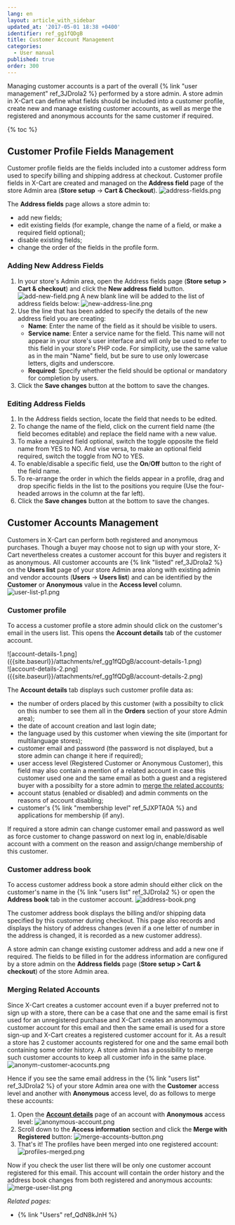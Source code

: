 ```yaml
---
lang: en
layout: article_with_sidebar
updated_at: '2017-05-01 18:38 +0400'
identifier: ref_gg1fQDgB
title: Customer Account Management
categories:
  - User manual
published: true
order: 300
---
```

Managing customer accounts is a part of the overall {% link "user management" ref_3JDroIa2 %} performed by a store admin. A store admin in X-Cart can define what fields should be included into a customer profile, create new and manage existing customer accounts, as well as merge the registered and anonymous accounts for the same customer if required.

{% toc %}

## Customer Profile Fields Management

Customer profile fields are the fields included into a customer address form used to specify billing and shipping address at checkout. Customer profile fields in X-Cart are created and managed on the **Address field** page of the store Admin area (**Store setup** -> **Cart & Checkout**). 
  ![address-fields.png]({{site.baseurl}}/attachments/ref_gg1fQDgB/address-fields.png)

The **Address fields** page allows a store admin to:

*   add new fields;
*   edit existing fields (for example, change the name of a field, or make a required field optional);
*   disable existing fields;
*   change the order of the fields in the profile form.

### Adding New Address Fields

1.  In your store's Admin area, open the Address fields page (**Store setup > Cart & checkout**) and click the **New address field** button.
    ![add-new-field.png]({{site.baseurl}}/attachments/ref_gg1fQDgB/add-new-field.png)
    A new blank line will be added to the list of address fields below:
    ![new-address-line.png]({{site.baseurl}}/attachments/ref_gg1fQDgB/new-address-line.png)
4.  Use the line that has been added to specify the details of the new address field you are creating:
    *   **Name**: Enter the name of the field as it should be visible to users.
    *   **Service name**: Enter a service name for the field. This name will not appear in your store's user interface and will only be used to refer to this field in your store's PHP code. For simplicity, use the same value as in the main "Name" field, but be sure to use only lowercase letters, digits and underscore. 
    *   **Required**: Specify whether the field should be optional or mandatory for completion by users.
5.  Click the **Save changes** button at the bottom to save the changes.

### Editing Address Fields

1.  In the Address fields section, locate the field that needs to be edited.
2.  To change the name of the field, click on the current field name (the field becomes editable) and replace the field name with a new value.
3.  To make a required field optional, switch the toggle opposite the field name from YES to NO. And vise versa, to make an optional field required, switch the toggle from NO to YES.
4.  To enable/disable a specific field, use the **On**/**Off** button to the right of the field name.
5.  To re-arrange the order in which the fields appear in a profile, drag and drop specific fields in the list to the positions you require (Use the four-headed arrows in the column at the far left).
4.  Click the **Save changes** button at the bottom to save the changes.

## Customer Accounts Management

Customers in X-Cart can perform both registered and anonymous purchases. Though a buyer may choose not to sign up with your store, X-Cart nevertheless creates a customer account for this buyer and registers it as anonymous. All customer accounts are {% link "listed" ref_3JDroIa2 %} on the **Users list** page of your store Admin area along with existing admin and vendor accounts (**Users** -> **Users list**) and can be identified by the **Customer** or **Anonymous** value in the **Access level** column.
  ![user-list-p1.png]({{site.baseurl}}/attachments/ref_gg1fQDgB/user-list-p1.png)

### Customer profile

   To access a customer profile a store admin should click on the customer's email in the users list. This opens the **Account details** tab of the customer account. 
   
   <div class="ui stackable two column grid">
    <div class="column" markdown="span">![account-details-1.png]({{site.baseurl}}/attachments/ref_gg1fQDgB/account-details-1.png)</div>
    <div class="column" markdown="span">![account-details-2.png]({{site.baseurl}}/attachments/ref_gg1fQDgB/account-details-2.png)</div>
   </div>
   
   The **Account details** tab displays such customer profile data as:
   * the number of orders placed by this customer (with a possibilty to click on this number to see them all in the **Orders** section of your store Admin area);
   * the date of account creation and last login date;
   * the language used by this customer when viewing the site (important for multilanguage stores);
   * customer email and password (the password is not displayed, but a store admin can change it here if required);
   * user access level (Registered Customer or Anonymous Customer), this field may also contain a mention of a related account in case this customer used one and the same email as both a guest and a registered buyer with a possibilty for a store admin to [merge the related accounts](https://kb.x-cart.com/users/editing_user_profile_fields.html#merging-related-accounts "Customer Account Management");
   * account status (enabled or disabled) and admin comments on the reasons of account disabling;
   * customer's {% link "membership level" ref_5JXPTA0A %} and applications for membership (if any).

   If required a store admin can change customer email and password as well as force customer to change password on next log in, enable/disable account with a comment on the reason and assign/change membership of this customer.

### Customer address book

   To access customer address book a store admin should either click on the customer's name in the {% link "users list" ref_3JDroIa2 %} or open the **Address book** tab in the customer account. 
   ![address-book.png]({{site.baseurl}}/attachments/ref_gg1fQDgB/address-book.png)
   
   The customer address book displays the billing and/or shipping data specified by this customer during checkout. This page also records and displays the history of address changes (even if a one letter of number in the address is changed, it is recorded as a new customer address). 
   
   A store admin can change existing customer address and add a new one if required. The fields to be filled in for the address information are configured by a store admin on the **Address fields** page (**Store setup > Cart & checkout**) of the store Admin area.
   
### Merging Related Accounts

Since X-Cart creates a customer account even if a buyer preferred not to sign up with a store, there can be a case that one and the same email is first used for an unregistered purchase and X-Cart creates an anonymous customer account for this email and then the same email is used for a store sign-up and X-Cart creates a registered customer account for it. As a result a store has 2 customer accounts registered for one and the same email both containing some order history. A store admin has a possibility to merge such customer accounts to keep all customer info in the same place.
  ![anonym-customer-acocunts.png]({{site.baseurl}}/attachments/ref_gg1fQDgB/anonym-customer-acocunts.png)

Hence if you see the same email address in the {% link "users list" ref_3JDroIa2 %} of your store Admin area one with the **Customer** access level and another with **Anonymous** access level, do as follows to merge these accounts:
1. Open the [**Account details**](https://kb.x-cart.com/users/editing_user_profile_fields.html#customer-profile "Customer Account Management") page of an account with **Anonymous** access level:
   ![anonymous-account.png]({{site.baseurl}}/attachments/ref_gg1fQDgB/anonymous-account.png)
2. Scroll down to the **Access information** section and click the **Merge with Registered** button:
   ![merge-accounts-button.png]({{site.baseurl}}/attachments/ref_gg1fQDgB/merge-accounts-button.png)
3. That's it! The profiles have been merged into one registered account:
   ![profiles-merged.png]({{site.baseurl}}/attachments/ref_gg1fQDgB/profiles-merged.png)

Now if you check the user list there will be only one customer account registered for this email. This account will contain the order history and the address book changes from both registered and anonymous accounts:
  ![merge-user-list.png]({{site.baseurl}}/attachments/ref_gg1fQDgB/merge-user-list.png)


_Related pages:_

*   {% link "Users" ref_QdN8kJnH %}

